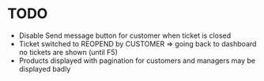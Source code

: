 # TODO

- Disable Send message button for customer when ticket is closed
- Ticket switched to REOPEND by CUSTOMER => going back to dashboard no tickets are shown (until F5)
- Products displayed with pagination for customers and managers may be displayed badly